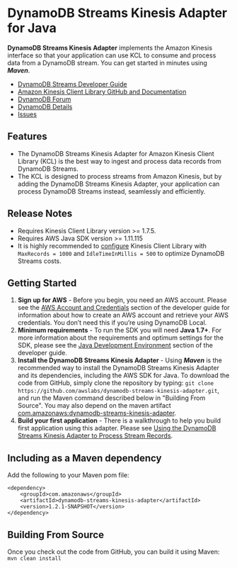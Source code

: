 # DynamoDB Streams Kinesis Adapter for Java

**DynamoDB Streams Kinesis Adapter** implements the Amazon Kinesis interface so that your application can use KCL to consume and process data from a DynamoDB stream. You can get started in minutes using ***Maven***.

* [DynamoDB Streams Developer Guide][docs-dynamodb-streams]
* [Amazon Kinesis Client Library GitHub and Documentation][docs-kcl]
* [DynamoDB Forum][dynamodb-forum]
* [DynamoDB Details][dynamodb-details]
* [Issues][adapter-issues]

## Features

* The DynamoDB Streams Kinesis Adapter for Amazon Kinesis Client Library (KCL) is the best way to ingest and process data records from DynamoDB Streams.
* The KCL is designed to process streams from Amazon Kinesis, but by adding the DynamoDB Streams Kinesis Adapter, your application can process DynamoDB Streams instead, seamlessly and efficiently.

## Release Notes
* Requires Kinesis Client Library version >= 1.7.5.
* Requires AWS Java SDK version >= 1.11.115
* It is highly recommended to [configure][kcl-configuration] Kinesis Client Library with `MaxRecords = 1000` and `IdleTimeInMillis = 500` to optimize DynamoDB Streams costs.

## Getting Started

1. **Sign up for AWS** - Before you begin, you need an AWS account. Please see the [AWS Account and Credentials][docs-signup] section of the developer guide for information about how to create an AWS account and retrieve your AWS credentials. You don’t need this if you’re using DynamoDB Local.
1. **Minimum requirements** - To run the SDK you will need **Java 1.7+**. For more information about the requirements and optimum settings for the SDK, please see the [Java Development Environment][docs-signup] section of the developer guide.
1. **Install the DynamoDB Streams Kinesis Adapter** - Using ***Maven*** is the recommended way to install the DynamoDB Streams Kinesis Adapter and its dependencies, including the AWS SDK for Java.  To download the code from GitHub, simply clone the repository by typing: `git clone https://github.com/awslabs/dynamodb-streams-kinesis-adapter.git`, and run the Maven command described below in "Building From Source". You may also depend on the maven artifact [com.amazonaws:dynamodb-streams-kinesis-adapter][adapter-maven].
1. **Build your first application** - There is a walkthrough to help you build first application using this adapter. Please see [Using the DynamoDB Streams Kinesis Adapter to Process Stream Records][docs-adapter].

## Including as a Maven dependency

Add the following to your Maven pom file:
```
<dependency>
    <groupId>com.amazonaws</groupId>
    <artifactId>dynamodb-streams-kinesis-adapter</artifactId>
    <version>1.2.1-SNAPSHOT</version>
</dependency>
```

## Building From Source

Once you check out the code from GitHub, you can build it using Maven: `mvn clean install`

[adapter-issues]: https://github.com/awslabs/dynamodb-streams-kinesis-adapter/issues
[adapter-maven]: http://mvnrepository.com/artifact/com.amazonaws/dynamodb-streams-kinesis-adapter
[dynamodb-details]: https://aws.amazon.com/dynamodb
[dynamodb-forum]: https://developer.amazonwebservices.com/connect/forum.jspa?forumID=131
[docs-adapter]: https://docs.aws.amazon.com/amazondynamodb/latest/developerguide/Streams.KCLAdapter.html
[docs-dynamodb-streams]: https://docs.aws.amazon.com/amazondynamodb/latest/developerguide/Streams.html
[docs-kcl]: https://github.com/awslabs/amazon-kinesis-client
[docs-signup]: https://docs.aws.amazon.com/AWSSdkDocsJava/latest/DeveloperGuide/java-dg-setup.html
[kcl-configuration]: https://github.com/awslabs/amazon-kinesis-client/blob/master/src/main/java/com/amazonaws/services/kinesis/clientlibrary/lib/worker/KinesisClientLibConfiguration.java
